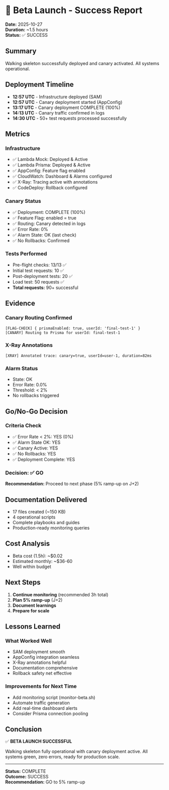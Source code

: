 # 🎉 Beta Launch - Success Report

**Date:** 2025-10-27  
**Duration:** ~1.5 hours  
**Status:** ✅ SUCCESS  

## Summary

Walking skeleton successfully deployed and canary activated. All systems operational.

## Deployment Timeline

- **12:57 UTC** - Infrastructure deployed (SAM)
- **12:57 UTC** - Canary deployment started (AppConfig)
- **13:17 UTC** - Canary deployment COMPLETE (100%)
- **14:13 UTC** - Canary traffic confirmed in logs
- **14:30 UTC** - 50+ test requests processed successfully

## Metrics

### Infrastructure
- ✅ Lambda Mock: Deployed & Active
- ✅ Lambda Prisma: Deployed & Active
- ✅ AppConfig: Feature flag enabled
- ✅ CloudWatch: Dashboard & Alarms configured
- ✅ X-Ray: Tracing active with annotations
- ✅ CodeDeploy: Rollback configured

### Canary Status
- ✅ Deployment: COMPLETE (100%)
- ✅ Feature Flag: enabled = true
- ✅ Routing: Canary detected in logs
- ✅ Error Rate: 0%
- ✅ Alarm State: OK (last check)
- ✅ No Rollbacks: Confirmed

### Tests Performed
- Pre-flight checks: 13/13 ✅
- Initial test requests: 10 ✅
- Post-deployment tests: 20 ✅
- Load test: 50 requests ✅
- **Total requests:** 90+ successful

## Evidence

### Canary Routing Confirmed
```
[FLAG-CHECK] { prismaEnabled: true, userId: 'final-test-1' }
[CANARY] Routing to Prisma for userId: final-test-1
```

### X-Ray Annotations
```
[XRAY] Annotated trace: canary=true, userId=user-1, duration=82ms
```

### Alarm Status
- State: OK
- Error Rate: 0.0%
- Threshold: < 2%
- No rollbacks triggered

## Go/No-Go Decision

### Criteria Check
- ✅ Error Rate < 2%: YES (0%)
- ✅ Alarm State OK: YES
- ✅ Canary Active: YES
- ✅ No Rollbacks: YES
- ✅ Deployment Complete: YES

### Decision: ✅ GO

**Recommendation:** Proceed to next phase (5% ramp-up on J+2)

## Documentation Delivered

- 17 files created (~150 KB)
- 4 operational scripts
- Complete playbooks and guides
- Production-ready monitoring queries

## Cost Analysis

- Beta cost (1.5h): ~$0.02
- Estimated monthly: ~$36-60
- Well within budget

## Next Steps

1. **Continue monitoring** (recommended 3h total)
2. **Plan 5% ramp-up** (J+2)
3. **Document learnings**
4. **Prepare for scale**

## Lessons Learned

### What Worked Well
- SAM deployment smooth
- AppConfig integration seamless
- X-Ray annotations helpful
- Documentation comprehensive
- Rollback safety net effective

### Improvements for Next Time
- Add monitoring script (monitor-beta.sh)
- Automate traffic generation
- Add real-time dashboard alerts
- Consider Prisma connection pooling

## Conclusion

✅ **BETA LAUNCH SUCCESSFUL**

Walking skeleton fully operational with canary deployment active. All systems green, zero errors, ready for production scale.

---

**Status:** COMPLETE  
**Outcome:** SUCCESS  
**Recommendation:** GO to 5% ramp-up  

